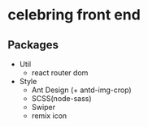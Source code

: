 # celebring front end
## Packages
* Util
  * react router dom
* Style
  * Ant Design (+ antd-img-crop)
  * SCSS(node-sass)
  * Swiper
  * remix icon